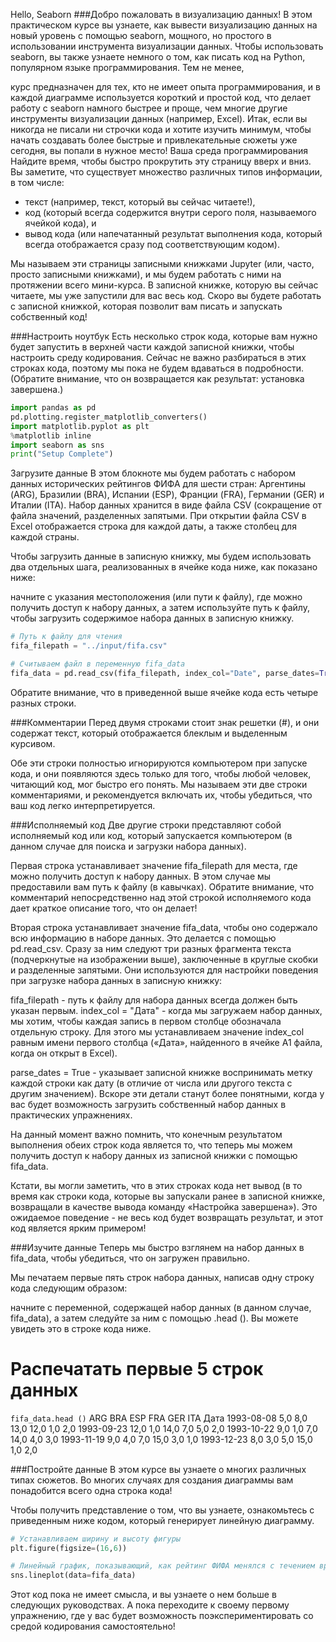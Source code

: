 Hello, Seaborn
###Добро пожаловать в визуализацию данных!
В этом практическом курсе вы узнаете, как вывести визуализацию данных на новый уровень с помощью seaborn, мощного, 
но простого в использовании инструмента визуализации данных. Чтобы использовать seaborn, вы также узнаете немного о 
том, как писать код на Python, популярном языке программирования. Тем не менее,

курс предназначен для тех, кто не имеет опыта программирования, и в каждой диаграмме используется короткий и 
простой код, что делает работу с seaborn намного быстрее и проще, чем многие другие инструменты визуализации данных 
(например, Excel).
Итак, если вы никогда не писали ни строчки кода и хотите изучить минимум, чтобы начать создавать более быстрые и 
привлекательные сюжеты уже сегодня, вы попали в нужное место! 
Ваша среда программирования
Найдите время, чтобы быстро прокрутить эту страницу вверх и вниз. Вы заметите, что существует множество различных 
типов информации, в том числе:

- текст (например, текст, который вы сейчас читаете!),
- код (который всегда содержится внутри серого поля, называемого ячейкой кода), и 
- вывод кода (или напечатанный результат выполнения кода, который всегда отображается сразу под соответствующим 
  кодом).  
  
Мы называем эти страницы записными книжками Jupyter (или, часто, просто записными книжками), и мы будем работать с 
  ними на протяжении всего мини-курса. 
В записной книжке, которую вы сейчас читаете, мы уже запустили для вас весь код. Скоро вы будете работать с 
записной книжкой, которая позволит вам писать и запускать собственный код!

###Настроить ноутбук
Есть несколько строк кода, которые вам нужно будет запустить в верхней части каждой записной книжки, чтобы 
настроить среду кодирования. Сейчас не важно разбираться в этих строках кода, поэтому мы пока не будем вдаваться в 
подробности. (Обратите внимание, что он возвращается как результат: установка завершена.)

```python
import pandas as pd
pd.plotting.register_matplotlib_converters()
import matplotlib.pyplot as plt
%matplotlib inline
import seaborn as sns
print("Setup Complete")
```

Загрузите данные
В этом блокноте мы будем работать с набором данных исторических рейтингов ФИФА для шести стран: Аргентины (ARG), 
Бразилии (BRA), Испании (ESP), Франции (FRA), Германии (GER) и Италии (ITA). Набор данных хранится в виде файла CSV 
(сокращение от файла значений, разделенных запятыми. При открытии файла CSV в Excel отображается строка для каждой 
даты, а также столбец для каждой страны.


Чтобы загрузить данные в записную книжку, мы будем использовать два отдельных шага, реализованных в ячейке кода 
ниже, как показано ниже:

начните с указания местоположения (или пути к файлу), где можно получить доступ к набору данных, а затем
используйте путь к файлу, чтобы загрузить содержимое набора данных в записную книжку.

```python
# Путь к файлу для чтения
fifa_filepath = "../input/fifa.csv"

# Считываем файл в переменную fifa_data
fifa_data = pd.read_csv(fifa_filepath, index_col="Date", parse_dates=True)
```

Обратите внимание, что в приведенной выше ячейке кода есть четыре разных строки.

###Комментарии
Перед двумя строками стоит знак решетки (#), и они содержат текст, который отображается блеклым и выделенным курсивом.

Обе эти строки полностью игнорируются компьютером при запуске кода, и они появляются здесь только для того, чтобы 
любой человек, читающий код, мог быстро его понять. Мы называем эти две строки комментариями, и рекомендуется 
включать их, чтобы убедиться, что ваш код легко интерпретируется.

###Исполняемый код
Две другие строки представляют собой исполняемый код или код, который запускается компьютером (в данном случае для 
поиска и загрузки набора данных).

Первая строка устанавливает значение fifa_filepath для места, где можно получить доступ к набору данных. В этом 
 случае мы предоставили вам путь к файлу (в кавычках). Обратите внимание, что комментарий непосредственно над этой 
строкой исполняемого кода дает краткое описание того, что он делает!

Вторая строка устанавливает значение fifa_data, чтобы оно содержало всю информацию в наборе данных. Это делается с 
помощью pd.read_csv. Сразу за ним следуют три разных фрагмента текста (подчеркнутые на изображении выше), 
заключенные в круглые скобки и разделенные запятыми. Они используются для настройки поведения при загрузке набора 
данных в записную книжку:

fifa_filepath - путь к файлу для набора данных всегда должен быть указан первым.
index_col = "Дата" - когда мы загружаем набор данных, мы хотим, чтобы каждая запись в первом столбце обозначала 
отдельную строку. Для этого мы устанавливаем значение index_col равным имени первого столбца («Дата», найденного в 
ячейке A1 файла, когда он открыт в Excel).

parse_dates = True - указывает записной книжке воспринимать метку каждой строки как дату (в отличие от числа или 
другого текста с другим значением).
Вскоре эти детали станут более понятными, когда у вас будет возможность загрузить собственный набор данных в 
практических упражнениях.

На данный момент важно помнить, что конечным результатом выполнения обеих строк кода является то, что теперь мы 
можем получить доступ к набору данных из записной книжки с помощью fifa_data.

Кстати, вы могли заметить, что в этих строках кода нет
вывод (в то время как строки кода, которые вы запускали ранее в записной книжке, возвращали в качестве вывода 
команду «Настройка завершена»). Это ожидаемое поведение - не весь код будет возвращать результат, и этот код 
является ярким примером!

###Изучите данные
Теперь мы быстро взглянем на набор данных в fifa_data, чтобы убедиться, что он загружен правильно.

Мы печатаем первые пять строк набора данных, написав одну строку кода следующим образом:

начните с переменной, содержащей набор данных (в данном случае, fifa_data), а затем
следуйте за ним с помощью .head ().
Вы можете увидеть это в строке кода ниже.

# Распечатать первые 5 строк данных
```fifa_data.head ()```
ARG BRA ESP FRA GER ITA
Дата
1993-08-08 5,0 8,0 13,0 12,0 1,0 2,0
1993-09-23 12,0 1,0 14,0 7,0 5,0 2,0
1993-10-22 9,0 1,0 7,0 14,0 4,0 3,0
1993-11-19 9,0 4,0 7,0 15,0 3,0 1,0
1993-12-23 8,0 3,0 5,0 15,0 1,0 2,0

###Постройте данные
В этом курсе вы узнаете о многих различных типах сюжетов. Во многих случаях для создания диаграммы вам понадобится 
всего одна строка кода!

Чтобы получить представление о том, что вы узнаете, ознакомьтесь с приведенным ниже кодом, который генерирует 
 линейную диаграмму.
```python
# Устанавливаем ширину и высоту фигуры
plt.figure(figsize=(16,6))  

# Линейный график, показывающий, как рейтинг ФИФА менялся с течением времени
sns.lineplot(data=fifa_data)
```

Этот код пока не имеет смысла, и вы узнаете о нем больше в следующих руководствах. А пока переходите к своему 
 первому упражнению, где у вас будет возможность поэкспериментировать со средой кодирования самостоятельно!
